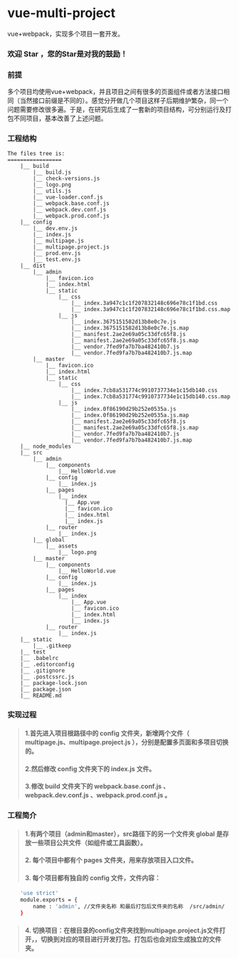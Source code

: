 # vue-multi-project
vue+webpack，实现多个项目一套开发。

### 欢迎 Star ，您的Star是对我的鼓励！

### 前提
多个项目均使用vue+webpack，并且项目之间有很多的页面组件或者方法接口相同（当然接口前缀是不同的）。感觉分开做几个项目这样子后期维护繁杂，同一个问题需要修改很多遍。于是，在研究后生成了一套新的项目结构，可分别运行及打包不同项目，基本改善了上述问题。

### 工程结构
```
The files tree is:
=================
    |__ build
        |__ build.js
        |__ check-versions.js
        |__ logo.png
        |__ utils.js
        |__ vue-loader.conf.js
        |__ webpack.base.conf.js
        |__ webpack.dev.conf.js
        |__ webpack.prod.conf.js
    |__ config
        |__ dev.env.js
        |__ index.js
        |__ multipage.js
        |__ multipage.project.js
        |__ prod.env.js
        |__ test.env.js
    |__ dist
        |__ admin
            |__ favicon.ico
            |__ index.html
            |__ static
                |__ css
                    |__ index.3a947c1c1f207832148c696e78c1f1bd.css
                    |__ index.3a947c1c1f207832148c696e78c1f1bd.css.map
                |__ js
                    |__ index.3675151582d13b8e0c7e.js
                    |__ index.3675151582d13b8e0c7e.js.map
                    |__ manifest.2ae2e69a05c33dfc65f8.js
                    |__ manifest.2ae2e69a05c33dfc65f8.js.map
                    |__ vendor.7fed9fa7b7ba482410b7.js
                    |__ vendor.7fed9fa7b7ba482410b7.js.map
        |__ master
            |__ favicon.ico
            |__ index.html
            |__ static
                |__ css
                    |__ index.7cb8a531774c9910737734e1c15db140.css
                    |__ index.7cb8a531774c9910737734e1c15db140.css.map
                |__ js
                    |__ index.0f86190d29b252e0535a.js
                    |__ index.0f86190d29b252e0535a.js.map
                    |__ manifest.2ae2e69a05c33dfc65f8.js
                    |__ manifest.2ae2e69a05c33dfc65f8.js.map
                    |__ vendor.7fed9fa7b7ba482410b7.js
                    |__ vendor.7fed9fa7b7ba482410b7.js.map
    |__ node_modules
    |__ src
        |__ admin
            |__ components
                |__ HelloWorld.vue
            |__ config
                |__ index.js
            |__ pages
                |__ index
                  |__ App.vue
                  |__ favicon.ico
                  |__ index.html
                  |__ index.js
            |__ router
                |__ index.js
        |__ global
            |__ assets
                |__ logo.png
        |__ master
            |__ components
                |__ HelloWorld.vue
            |__ config
                |__ index.js
            |__ pages
                |__ index
                    |__ App.vue
                    |__ favicon.ico
                    |__ index.html
                    |__ index.js
            |__ router
                |__ index.js
    |__ static
        |__ .gitkeep
    |__ test
    |__ .babelrc
    |__ .editorconfig
    |__ .gitignore
    |__ .postcssrc.js
    |__ package-lock.json
    |__ package.json
    |__ README.md
```


### 实现过程
> #### 1.首先进入项目根路径中的 config 文件夹，新增两个文件（ multipage.js、multipage.project.js ），分别是配置多页面和多项目切换的。
> #### 2.然后修改 config 文件夹下的 index.js 文件。
> #### 3.修改 build 文件夹下的 webpack.base.conf.js 、webpack.dev.conf.js 、webpack.prod.conf.js 。

### 工程简介
> #### 1.有两个项目（admin和master），src路径下的另一个文件夹 global 是存放一些项目公共文件（如组件或工具函数）。
> #### 2. 每个项目中都有个 pages 文件夹，用来存放项目入口文件。
> #### 3. 每个项目都有独自的 config 文件，文件内容：
``` bash
    'use strict'
    module.exports = {
        name : 'admin', //文件夹名称 和最后打包后文件夹的名称  /src/admin/
    }
```
> #### 4. 切换项目：在根目录的config文件夹找到multipage.project.js文件打开，，切换到对应的项目进行开发打包。打包后也会对应生成独立的文件夹。
